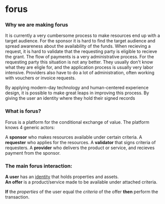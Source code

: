 # forus


### Why we are making forus

It is currently a very cumbersome process to make resources end up with a target audience. For the sponsor it is hard to find the target audience and spread awareness about the availability of the funds. When recieving a request, it is hard to validate that the requesting party is eligible to recieve the grant. The flow of payments is a very administrative process. For the requesting party this situation is not any better. They usually don't know what they are eligle for, and the application process is usually very labor intensive. Providers also have to do a lot of administration, often working with vouchers or invoice requests.

By applying modern-day technology and human-centered experience design, it is possible to make great leaps in improving this process. By giving the user an identity where they hold their signed records


### What is forus?

Forus is a platform for the conditional exchange of value. The platform knows 4 generic actors:

A **sponsor** who makes resources available under certain criteria. 
A **requester** who applies for the resources. A **validator** that signs criteria of requesters. A **provider** who delivers the product or service, and recieves payment from the sponsor.

### The main forus interaction:
**A user** has an [identity](https://github.com/teamforus/concept-identity) that holds properties and assets.  
**An offer** is a product/service made to be available under attached criteria.  

**If** the *properties* of the user equal the *criteria* of the offer **then** perform the transaction.